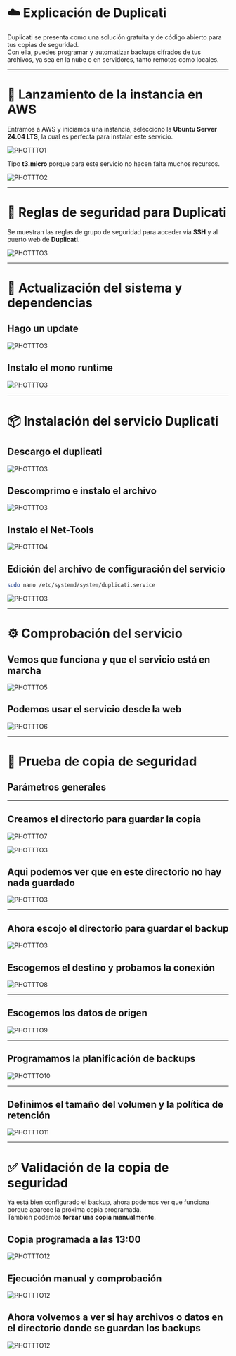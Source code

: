 
# ☁️ Explicación de Duplicati

Duplicati se presenta como una solución gratuita y de código abierto para tus copias de seguridad.  
Con ella, puedes programar y automatizar backups cifrados de tus archivos, ya sea en la nube o en servidores, tanto remotos como locales.

---

# 🚀 Lanzamiento de la instancia en AWS

Entramos a AWS y iniciamos una instancia, selecciono la **Ubuntu Server 24.04 LTS**, la cual es perfecta para instalar este servicio.  

![PHOTTTO1](../img/PHOTTTO1.png)

Tipo **t3.micro** porque para este servicio no hacen falta muchos recursos.

![PHOTTTO2](../img/PHOTTTO2.png)

---

# 🔐 Reglas de seguridad para Duplicati

Se muestran las reglas de grupo de seguridad para acceder vía **SSH** y al puerto web de **Duplicati**.

![PHOTTTO3](../img/PHOTTTO3.png)

---

# 🔄 Actualización del sistema y dependencias

## Hago un update

![PHOTTTO3](../img/PHOTTTO4.png)

## Instalo el mono runtime

![PHOTTTO3](../img/PHOTTTO5.png)

---

# 📦 Instalación del servicio Duplicati

## Descargo el duplicati

![PHOTTTO3](../img/PHOTTTO6.png)

## Descomprimo  e instalo el archivo

![PHOTTTO3](../img/PHOTTTO7.png)

## Instalo el Net-Tools

![PHOTTTO4](../img/PHOTTTO8.png)

## Edición del archivo de configuración del servicio

```bash
sudo nano /etc/systemd/system/duplicati.service
```

![PHOTTTO3](../img/PHOTTTO9.png)

---

# ⚙️ Comprobación del servicio

## Vemos que funciona y que el servicio está en marcha

![PHOTTTO5](../img/PHOTTTO10.png)

## Podemos usar el servicio desde la web

![PHOTTTO6](../img/PHOTTTO11.png)

---

# 🔁 Prueba de copia de seguridad

## Parámetros generales



---

## Creamos el directorio para guardar la copia

![PHOTTTO7](../img/PHOTTTO12.png)

![PHOTTTO3](../img/PHOTTTO13.png)

## Aqui podemos ver que en este directorio no hay nada guardado

![PHOTTTO3](../img/PHOTTTO14.png)

---
## Ahora escojo el directorio para guardar el backup

![PHOTTTO3](../img/PHOTTTO15.png)

## Escogemos el destino y probamos la conexión

![PHOTTTO8](../img/PHOTTTO27.png)

---

## Escogemos los datos de origen

![PHOTTTO9](../img/PHOTTTO18.png)

---

## Programamos la planificación de backups

![PHOTTTO10](../img/PHOTTTO19.png)

---

## Definimos el tamaño del volumen y la política de retención

![PHOTTTO11](../img/PHOTTTO20.png)

---

# ✅ Validación de la copia de seguridad

Ya está bien configurado el backup, ahora podemos ver que funciona porque aparece la próxima copia programada.  
También podemos **forzar una copia manualmente**.

## Copia programada a las 13:00

![PHOTTTO12](../img/PHOTTTO21.png)

## Ejecución manual y comprobación

![PHOTTTO12](../img/PHOTTTO22.png)

## Ahora volvemos a ver si hay archivos o datos en el directorio donde se guardan los backups

![PHOTTTO12](../img/PHOTTTO23.png)
